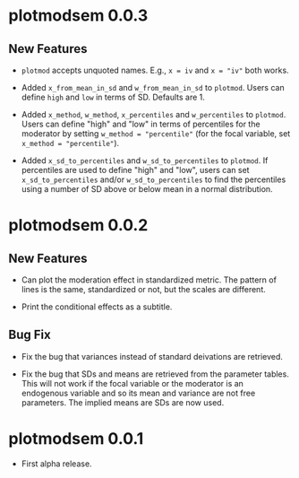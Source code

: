 # plotmodsem 0.0.3

## New Features

- `plotmod` accepts unquoted names. E.g., `x = iv` and `x = "iv"` both works.

- Added `x_from_mean_in_sd` and `w_from_mean_in_sd` to `plotmod`. Users can 
  define `high` and `low` in terms of SD. Defaults are 1.

- Added `x_method`, `w_method`, `x_percentiles` and `w_percentiles` to `plotmod`.
  Users can define "high" and "low" in terms of percentiles for the moderator
  by setting `w_method = "percentile"` (for the focal variable, set 
  `x_method = "percentile"`).

- Added `x_sd_to_percentiles` and `w_sd_to_percentiles` to `plotmod`.
  If percentiles are used to define "high" and "low", users can set 
  `x_sd_to_percentiles` and/or `w_sd_to_percentiles` to find the percentiles 
  using a number of SD above or below mean in a normal distribution.

# plotmodsem 0.0.2

## New Features

- Can plot the moderation effect in standardized metric. The pattern of lines
  is the same, standardized or not, but the scales are different.

- Print the conditional effects as a subtitle.

## Bug Fix

- Fix the bug that variances instead of standard deivations are retrieved.

- Fix the bug that SDs and means are retrieved from the parameter tables. This 
  will not work if the focal variable or the moderator is an endogenous variable
  and so its mean and variance are not free parameters. The implied means are 
  SDs are now used.

# plotmodsem 0.0.1

- First alpha release.
